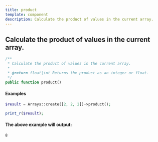 ```yaml
---
title: product
template: component
description: Calculate the product of values in the current array.
---
```


<h2 class="font-normal text-lg">
Calculate the product of values in the current array.
</h2>

```php
/**
 * Calculate the product of values in the current array.
 *
 * @return float|int Returns the product as an integer or float.
 */
public function product()
```

#### Examples

```php
$result = Arrays::create([2, 2, 2])->product();

print_r($result);
```

#### The above example will output:

```text
8
```
